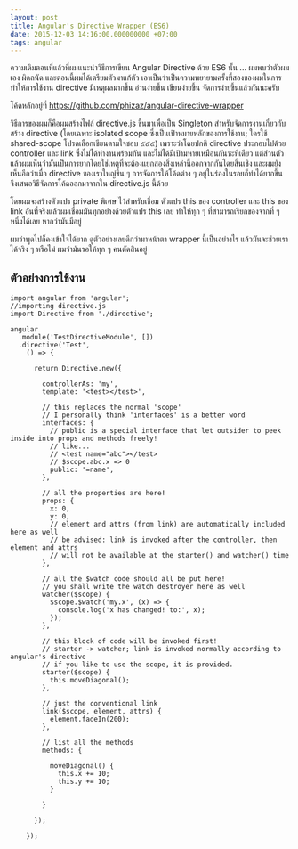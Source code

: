 ```yaml
---
layout: post
title: Angular's Directive Wrapper (ES6)
date: 2015-12-03 14:16:00.000000000 +07:00
tags: angular
---
```

ความเดิมตอนที่แล้วที่ผมแนะนำวิธีการเขียน Angular Directive ด้วย ES6 นั้น ... ผมพบว่าตัวผมเอง ผิดถนัด และตอนนี้ผมได้เตรียมตัวมาแก้ตัว เอาเป็นว่าเป็นความพยายามครั้งที่สองของผมในการทำให้การใช้งาน directive มีเหตุผลมากขึ้น อ่านง่ายขึ้น เขียนง่ายขึ้น จัดการง่ายขึ้นแล้วกันนะครับ

โค้ดหลักอยู่ที่ https://github.com/phizaz/angular-directive-wrapper

วิธีการของผมก็คือผมสร้างไฟล์ directive.js ขึ้นมาเพื่อเป็น Singleton สำหรับจัดการงานเกี่ยวกับ สร้าง directive (โดยเฉพาะ isolated scope ซึ่งเป็นเป้าหมายหลักของการใช้งาน; ใครใช้ shared-scope โปรดเลือกเขียนตามใจชอบ ๕๕๕) เพราะว่าโดยปกติ directive ประกอบไปด้วย controller และ link ซึ่งไม่ได้ทำงานพร้อมกัน และไม่ได้มีเป้ามหายเหมือนกันซะทีเดียว แต่ส่วนตัวแล้วผมเห็นว่ามันเป็นการยากโดยใช่เหตุที่จะต้องแยกสองสิ่งเหล่านี้ออกจากกันโดยสิ้นเชิง และผมยังเห็นอีกว่าเมื่อ directive ของเราใหญ่ขึ้น ๆ การจัดการให้โค้ดต่าง ๆ อยู่ในร่องในรอยก็ทำได้ยากขึ้น จึงเสนอวิธีจัดการโค้ดออกมาจากใน directive.js นี้ด้วย

โดยผมจะสร้างตัวแปร private พิเศษ ไว้สำหรับเชื่อม ตัวแปร this ของ controller และ this ของ link อันที่จริงแล้วผมเชื่อมมันทุกอย่างด้วยตัวแปร this เลย ทำให้ทุก ๆ ที่สามารถเรียกของจากที่ ๆ หนึ่งได้เลย หากว่ามันมีอยู่

ผมว่าพูดไปก็คงเข้าใจได้ยาก ดูตัวอย่างเลยดีกว่ามาหน้าตา wrapper นี้เป็นอย่างไร แล้วมันจะช่วยเราได้จริง ๆ หรือไม่ ผมว่ามันรอให้ทุก ๆ คนตัดสินอยู่

## ตัวอย่างการใช้งาน

```
import angular from 'angular';
//importing directive.js
import Directive from './directive';

angular
  .module('TestDirectiveModule', [])
  .directive('Test',
    () => {

      return Directive.new({

        controllerAs: 'my',
        template: '<test></test>',

        // this replaces the normal 'scope'
        // I personally think 'interfaces' is a better word
        interfaces: {
          // public is a special interface that let outsider to peek inside into props and methods freely!
          // like...
          // <test name="abc"></test>
          // $scope.abc.x => 0
          public: '=name',
        },

        // all the properties are here!
        props: {
          x: 0,
          y: 0,
          // element and attrs (from link) are automatically included here as well
          // be advised: link is invoked after the controller, then element and attrs
          // will not be available at the starter() and watcher() time
        },

        // all the $watch code should all be put here!
        // you shall write the watch destroyer here as well
        watcher($scope) {
          $scope.$watch('my.x', (x) => {
            console.log('x has changed! to:', x);
          });
        },

        // this block of code will be invoked first!
        // starter -> watcher; link is invoked normally according to angular's directive
        // if you like to use the scope, it is provided.
        starter($scope) {
          this.moveDiagonal();
        },

        // just the conventional link
        link($scope, element, attrs) {
          element.fadeIn(200);
        },

        // list all the methods
        methods: {

          moveDiagonal() {
            this.x += 10;
            this.y += 10;
          }

        }

      });

    });
```
